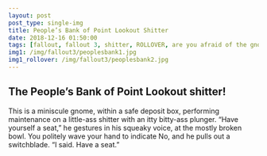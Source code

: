 ```yaml
---
layout: post
post_type: single-img
title: People’s Bank of Point Lookout Shitter
date: 2018-12-16 01:50:00
tags: [fallout, fallout 3, shitter, ROLLOVER, are you afraid of the gnome]
img1: /img/fallout3/peoplesbank1.jpg
img1_rollover: /img/fallout3/peoplesbank2.jpg
---
```

## The People’s Bank of Point Lookout shitter!

This is a miniscule gnome, within a safe deposit box, performing maintenance on a little-ass shitter with an itty bitty-ass plunger. “Have yourself a seat,” he gestures in his squeaky voice, at the mostly broken bowl. You politely wave your hand to indicate No, and he pulls out a switchblade. “I said. Have a seat.”
